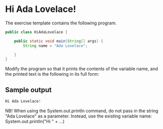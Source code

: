 # Hi Ada Lovelace!

The exercise template contains the following program.
```java
public class HiAdaLovelace {

    public static void main(String[] args) {
        String name = "Ada Lovelace";

    }
}
```

Modify the program so that it prints the contents of the variable name, and the printed text is the following in its full form:

## Sample output

```java
Hi Ada Lovelace!
```

NB! When using the System.out.println command, do not pass in the string "Ada Lovelace" as a parameter. Instead, use the existing variable name: System.out.println("Hi " + ...)